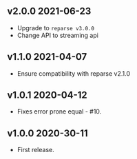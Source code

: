 ## v2.0.0 2021-06-23

- Upgrade to `reparse v3.0.0`
- Change API to streaming api 

## v1.1.0 2021-04-07

- Ensure compatibility with reparse v2.1.0

## v1.0.1 2020-04-12

- Fixes error prone equal - #10.

## v1.0.0 2020-30-11

- First release.
